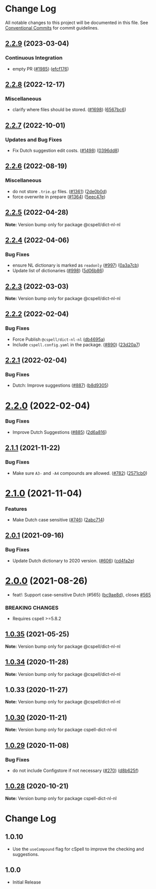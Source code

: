 # Change Log

All notable changes to this project will be documented in this file.
See [Conventional Commits](https://conventionalcommits.org) for commit guidelines.

## [2.2.9](https://github.com/streetsidesoftware/cspell-dicts/compare/@cspell/dict-nl-nl@2.2.8...@cspell/dict-nl-nl@2.2.9) (2023-03-04)


### Continuous Integration

* empty PR ([#1985](https://github.com/streetsidesoftware/cspell-dicts/issues/1985)) ([efcf176](https://github.com/streetsidesoftware/cspell-dicts/commit/efcf1762763e2b587ab5a711ff477e2400308285))

## [2.2.8](https://github.com/streetsidesoftware/cspell-dicts/compare/@cspell/dict-nl-nl@2.2.7...@cspell/dict-nl-nl@2.2.8) (2022-12-17)


### Miscellaneous

* clarify where files should be stored. ([#1698](https://github.com/streetsidesoftware/cspell-dicts/issues/1698)) ([6567bc6](https://github.com/streetsidesoftware/cspell-dicts/commit/6567bc62130404cb32945bdcc3bf07316c839396))

## [2.2.7](https://github.com/streetsidesoftware/cspell-dicts/compare/@cspell/dict-nl-nl@2.2.6...@cspell/dict-nl-nl@2.2.7) (2022-10-01)


### Updates and Bug Fixes

* Fix Dutch suggestion edit costs. ([#1498](https://github.com/streetsidesoftware/cspell-dicts/issues/1498)) ([0396dd8](https://github.com/streetsidesoftware/cspell-dicts/commit/0396dd8f811b45e0cd5287f559d29eb09489c7be))

## [2.2.6](https://github.com/streetsidesoftware/cspell-dicts/compare/@cspell/dict-nl-nl@2.2.5...@cspell/dict-nl-nl@2.2.6) (2022-08-19)


### Miscellaneous

* do not store `.trie.gz` files. ([#1361](https://github.com/streetsidesoftware/cspell-dicts/issues/1361)) ([2de0b0d](https://github.com/streetsidesoftware/cspell-dicts/commit/2de0b0df4b8addfd69e2e6899c05f8b502799b7c))
* force overwrite in prepare ([#1364](https://github.com/streetsidesoftware/cspell-dicts/issues/1364)) ([5eec47e](https://github.com/streetsidesoftware/cspell-dicts/commit/5eec47e223f1dd6370fcbc3c1b6b0361c92bbddf))

## [2.2.5](https://github.com/streetsidesoftware/cspell-dicts/compare/@cspell/dict-nl-nl@2.2.4...@cspell/dict-nl-nl@2.2.5) (2022-04-28)

**Note:** Version bump only for package @cspell/dict-nl-nl





## [2.2.4](https://github.com/streetsidesoftware/cspell-dicts/compare/@cspell/dict-nl-nl@2.2.3...@cspell/dict-nl-nl@2.2.4) (2022-04-06)


### Bug Fixes

* ensure NL dictionary is marked as `readonly` ([#997](https://github.com/streetsidesoftware/cspell-dicts/issues/997)) ([0a3a7cb](https://github.com/streetsidesoftware/cspell-dicts/commit/0a3a7cb3f3085d7fe4f16d21bc926cd5f81c0831))
* Update list of dictionaries ([#998](https://github.com/streetsidesoftware/cspell-dicts/issues/998)) ([5d06b86](https://github.com/streetsidesoftware/cspell-dicts/commit/5d06b869783be66701e2fc22de59bfa4715d0216))





## [2.2.3](https://github.com/streetsidesoftware/cspell-dicts/compare/@cspell/dict-nl-nl@2.2.2...@cspell/dict-nl-nl@2.2.3) (2022-03-03)

**Note:** Version bump only for package @cspell/dict-nl-nl





## [2.2.2](https://github.com/streetsidesoftware/cspell-dicts/compare/@cspell/dict-nl-nl@2.2.1...@cspell/dict-nl-nl@2.2.2) (2022-02-04)


### Bug Fixes

* Force Publish `@cspell/dict-nl-nl` ([db4695a](https://github.com/streetsidesoftware/cspell-dicts/commit/db4695a9ff965200c49e897c09308571d0a36d6c))
* Include `cspell.config.yaml` in the package. ([#890](https://github.com/streetsidesoftware/cspell-dicts/issues/890)) ([23d20a7](https://github.com/streetsidesoftware/cspell-dicts/commit/23d20a766c7de1d2a28129ce65e2cfe77febd317))





## [2.2.1](https://github.com/streetsidesoftware/cspell-dicts/compare/@cspell/dict-nl-nl@2.2.0...@cspell/dict-nl-nl@2.2.1) (2022-02-04)


### Bug Fixes

* Dutch: Improve suggestions ([#887](https://github.com/streetsidesoftware/cspell-dicts/issues/887)) ([b8d9305](https://github.com/streetsidesoftware/cspell-dicts/commit/b8d930569e285856b7d0e7fab3116df9029c911b))





# [2.2.0](https://github.com/streetsidesoftware/cspell-dicts/compare/@cspell/dict-nl-nl@2.1.1...@cspell/dict-nl-nl@2.2.0) (2022-02-04)


### Bug Fixes

* Improve Dutch Suggestions ([#885](https://github.com/streetsidesoftware/cspell-dicts/issues/885)) ([2d6a816](https://github.com/streetsidesoftware/cspell-dicts/commit/2d6a816e1ea04a2ca7fec55ba61f7ca28212d3cc))





## [2.1.1](https://github.com/streetsidesoftware/cspell-dicts/compare/@cspell/dict-nl-nl@2.1.0...@cspell/dict-nl-nl@2.1.1) (2021-11-22)


### Bug Fixes

* Make sure `A3-` and `-A4` compounds are allowed. ([#782](https://github.com/streetsidesoftware/cspell-dicts/issues/782)) ([2571cb0](https://github.com/streetsidesoftware/cspell-dicts/commit/2571cb0d3667d7ee3605006b00e14005f92acd4c))





# [2.1.0](https://github.com/streetsidesoftware/cspell-dicts/compare/@cspell/dict-nl-nl@2.0.1...@cspell/dict-nl-nl@2.1.0) (2021-11-04)


### Features

* Make Dutch case sensitive ([#746](https://github.com/streetsidesoftware/cspell-dicts/issues/746)) ([2abc714](https://github.com/streetsidesoftware/cspell-dicts/commit/2abc7143c9e838cc43182f3cde3d167483117417))





## [2.0.1](https://github.com/streetsidesoftware/cspell-dicts/compare/@cspell/dict-nl-nl@2.0.0...@cspell/dict-nl-nl@2.0.1) (2021-09-16)


### Bug Fixes

* Update Dutch dictionary to 2020 version. ([#606](https://github.com/streetsidesoftware/cspell-dicts/issues/606)) ([cd4fa2e](https://github.com/streetsidesoftware/cspell-dicts/commit/cd4fa2e18fa7738eee08800e37cb029c3fa7f6fe))





# [2.0.0](https://github.com/streetsidesoftware/cspell-dicts/compare/@cspell/dict-nl-nl@1.0.35...@cspell/dict-nl-nl@2.0.0) (2021-08-26)


* feat!: Support case-sensitive Dutch (#565) ([bc9ae8d](https://github.com/streetsidesoftware/cspell-dicts/commit/bc9ae8dfa087cffa506219d1c31e4ada28a49409)), closes [#565](https://github.com/streetsidesoftware/cspell-dicts/issues/565)


### BREAKING CHANGES

* Requires cspell >=5.8.2





## [1.0.35](https://github.com/streetsidesoftware/cspell-dicts/compare/@cspell/dict-nl-nl@1.0.34...@cspell/dict-nl-nl@1.0.35) (2021-05-25)

**Note:** Version bump only for package @cspell/dict-nl-nl





## [1.0.34](https://github.com/streetsidesoftware/cspell-dicts/compare/@cspell/dict-nl-nl@1.0.33...@cspell/dict-nl-nl@1.0.34) (2020-11-28)

**Note:** Version bump only for package @cspell/dict-nl-nl





## 1.0.33 (2020-11-27)

**Note:** Version bump only for package @cspell/dict-nl-nl





## [1.0.30](https://github.com/streetsidesoftware/cspell-dicts/compare/cspell-dict-nl-nl@1.0.29...cspell-dict-nl-nl@1.0.30) (2020-11-21)

**Note:** Version bump only for package cspell-dict-nl-nl

## [1.0.29](https://github.com/streetsidesoftware/cspell-dicts/compare/cspell-dict-nl-nl@1.0.28...cspell-dict-nl-nl@1.0.29) (2020-11-08)

### Bug Fixes

- do not include Configstore if not necessary ([#270](https://github.com/streetsidesoftware/cspell-dicts/issues/270)) ([d8b625f](https://github.com/streetsidesoftware/cspell-dicts/commit/d8b625f2f42d5cc6c4a9390216ac1e5037886e44))

## [1.0.28](https://github.com/streetsidesoftware/cspell-dicts/compare/cspell-dict-nl-nl@1.0.27...cspell-dict-nl-nl@1.0.28) (2020-10-21)

**Note:** Version bump only for package cspell-dict-nl-nl

# Change Log

## 1.0.10

- Use the `useCompound` flag for cSpell to improve the checking and suggestions.

## 1.0.0

- Initial Release
